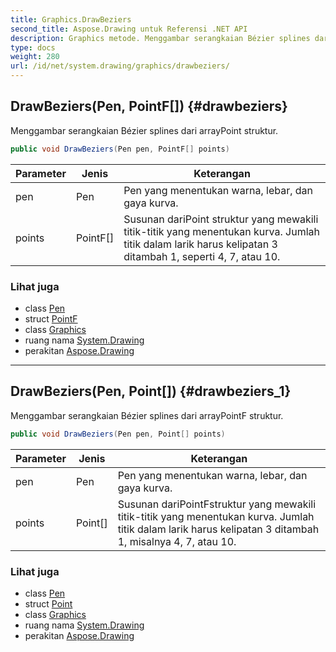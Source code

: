 ```yaml
---
title: Graphics.DrawBeziers
second_title: Aspose.Drawing untuk Referensi .NET API
description: Graphics metode. Menggambar serangkaian Bézier splines dari arrayPoint struktur.
type: docs
weight: 280
url: /id/net/system.drawing/graphics/drawbeziers/
---
```

## DrawBeziers(Pen, PointF[]) {#drawbeziers}

Menggambar serangkaian Bézier splines dari arrayPoint struktur.

```csharp
public void DrawBeziers(Pen pen, PointF[] points)
```

| Parameter | Jenis | Keterangan |
| --- | --- | --- |
| pen | Pen | Pen yang menentukan warna, lebar, dan gaya kurva. |
| points | PointF[] | Susunan dariPoint struktur yang mewakili titik-titik yang menentukan kurva. Jumlah titik dalam larik harus kelipatan 3 ditambah 1, seperti 4, 7, atau 10. |

### Lihat juga

* class [Pen](../../pen/)
* struct [PointF](../../pointf/)
* class [Graphics](../)
* ruang nama [System.Drawing](../../graphics/)
* perakitan [Aspose.Drawing](../../../)

---

## DrawBeziers(Pen, Point[]) {#drawbeziers_1}

Menggambar serangkaian Bézier splines dari arrayPointF struktur.

```csharp
public void DrawBeziers(Pen pen, Point[] points)
```

| Parameter | Jenis | Keterangan |
| --- | --- | --- |
| pen | Pen | Pen yang menentukan warna, lebar, dan gaya kurva. |
| points | Point[] | Susunan dariPointFstruktur yang mewakili titik-titik yang menentukan kurva. Jumlah titik dalam larik harus kelipatan 3 ditambah 1, misalnya 4, 7, atau 10. |

### Lihat juga

* class [Pen](../../pen/)
* struct [Point](../../point/)
* class [Graphics](../)
* ruang nama [System.Drawing](../../graphics/)
* perakitan [Aspose.Drawing](../../../)



